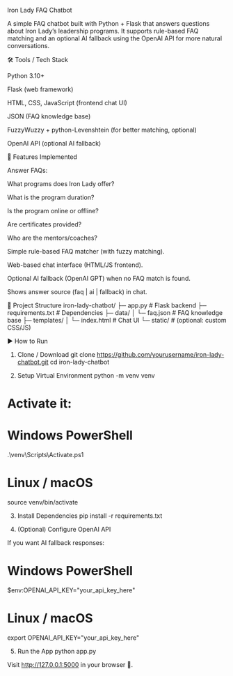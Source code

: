 Iron Lady FAQ Chatbot

A simple FAQ chatbot built with Python + Flask that answers questions about Iron Lady’s leadership programs.
It supports rule-based FAQ matching and an optional AI fallback using the OpenAI API for more natural conversations.

🛠 Tools / Tech Stack

Python 3.10+

Flask (web framework)

HTML, CSS, JavaScript (frontend chat UI)

JSON (FAQ knowledge base)

FuzzyWuzzy + python-Levenshtein (for better matching, optional)

OpenAI API (optional AI fallback)

🚀 Features Implemented

Answer FAQs:

What programs does Iron Lady offer?

What is the program duration?

Is the program online or offline?

Are certificates provided?

Who are the mentors/coaches?

Simple rule-based FAQ matcher (with fuzzy matching).

Web-based chat interface (HTML/JS frontend).

Optional AI fallback (OpenAI GPT) when no FAQ match is found.

Shows answer source (faq | ai | fallback) in chat.

📂 Project Structure
iron-lady-chatbot/
├─ app.py                # Flask backend
├─ requirements.txt      # Dependencies
├─ data/
│  └─ faq.json           # FAQ knowledge base
├─ templates/
│  └─ index.html         # Chat UI
└─ static/               # (optional: custom CSS/JS)

▶️ How to Run
1. Clone / Download
git clone https://github.com/yourusername/iron-lady-chatbot.git
cd iron-lady-chatbot

2. Setup Virtual Environment
python -m venv venv
# Activate it:
# Windows PowerShell
.\venv\Scripts\Activate.ps1
# Linux / macOS
source venv/bin/activate

3. Install Dependencies
pip install -r requirements.txt

4. (Optional) Configure OpenAI API

If you want AI fallback responses:

# Windows PowerShell
$env:OPENAI_API_KEY="your_api_key_here"

# Linux / macOS
export OPENAI_API_KEY="your_api_key_here"

5. Run the App
python app.py


Visit http://127.0.0.1:5000
 in your browser 🚀.